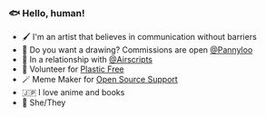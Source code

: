 ### 🐟 Hello, human!

- 🖌️ I'm an artist that believes in communication without barriers
- 💼 Do you want a drawing? Commissions are open [@Pannyloo](https://instagram.com/pannyloo)
- 💏 In a relationship with [@Airscripts](https://github.com/Airscripts)
- 🐢 Volunteer for [Plastic Free](https://www.plasticfreeonlus.it/) 
- 🪄 Meme Maker for [Open Source Support](https://t.me/ptkdev_support_italian)
- 🇯🇵 I love anime and books
- 🌈️ She/They
